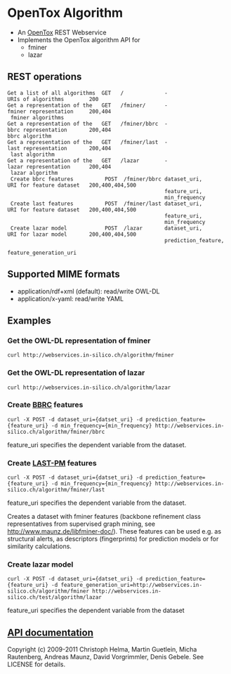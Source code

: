 OpenTox Algorithm
=================

- An [OpenTox](http://www.opentox.org) REST Webservice
- Implements the OpenTox algorithm API for
    - fminer
    - lazar

REST operations
---------------

    Get a list of all algorithms  GET   /             -                       URIs of algorithms        200
    Get a representation of the   GET   /fminer/      -                       fminer representation     200,404
     fminer algorithms
    Get a representation of the   GET   /fminer/bbrc  -                       bbrc representation       200,404
    bbrc algorithm
    Get a representation of the   GET   /fminer/last  -                       last representation       200,404
     last algorithm
    Get a representation of the   GET   /lazar        -                       lazar representation      200,404
     lazar algorithm
     Create bbrc features          POST  /fminer/bbrc dataset_uri,            URI for feature dataset   200,400,404,500
                                                      feature_uri,
                                                      min_frequency
     Create last features          POST  /fminer/last dataset_uri,            URI for feature dataset   200,400,404,500
                                                      feature_uri,
                                                      min_frequency
     Create lazar model            POST  /lazar       dataset_uri,            URI for lazar model       200,400,404,500
                                                      prediction_feature,
                                                      feature_generation_uri

Supported MIME formats
----------------------

- application/rdf+xml (default): read/write OWL-DL
- application/x-yaml: read/write YAML

Examples
--------

### Get the OWL-DL representation of fminer

    curl http://webservices.in-silico.ch/algorithm/fminer

### Get the OWL-DL representation of lazar

    curl http://webservices.in-silico.ch/algorithm/lazar

### Create [BBRC](http://bbrc.maunz.de) features

    curl -X POST -d dataset_uri={datset_uri} -d prediction_feature={feature_uri} -d min_frequency={min_frequency} http://webservices.in-silico.ch/algorithm/fminer/bbrc

feature_uri specifies the dependent variable from the dataset.

### Create [LAST-PM](http://last-pm.maunz.de) features

    curl -X POST -d dataset_uri={datset_uri} -d prediction_feature={feature_uri} -d min_frequency={min_frequency} http://webservices.in-silico.ch/algorithm/fminer/last

feature_uri specifies the dependent variable from the dataset.

Creates a dataset with fminer features (backbone refinement class representatives from supervised graph mining, see http://www.maunz.de/libfminer-doc/). These features can be used e.g. as structural alerts, as descriptors (fingerprints) for prediction models or for similarity calculations.

### Create lazar model

    curl -X POST -d dataset_uri={datset_uri} -d prediction_feature={feature_uri} -d feature_generation_uri=http://webservices.in-silico.ch/algorithm/fminer http://webservices.in-silico.ch/test/algorithm/lazar

feature_uri specifies the dependent variable from the dataset

[API documentation](http://rdoc.info/github/opentox/algorithm)
--------------------------------------------------------------

Copyright (c) 2009-2011 Christoph Helma, Martin Guetlein, Micha Rautenberg, Andreas Maunz, David Vorgrimmler, Denis Gebele. See LICENSE for details.
